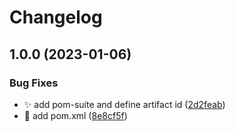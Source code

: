 # Changelog

## 1.0.0 (2023-01-06)


### Bug Fixes

* :sparkles: add pom-suite and  define artifact id ([2d2feab](https://github.com/nomed/please-release-maven/commit/2d2feab4ab6020d32d7a695fe79549349a0457ff))
* :tada: add pom.xml ([8e8cf5f](https://github.com/nomed/please-release-maven/commit/8e8cf5ff4ea4e308d40888a7903ebeaa848be375))
